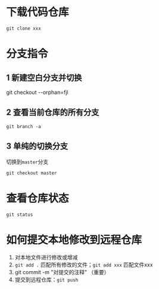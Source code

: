 # 下载代码仓库

`git clone xxx`





# 分支指令

## 1 新建空白分支并切换

git checkout --orphan=fjl

##  2 查看当前仓库的所有分支

`git branch -a`

## 3 单纯的切换分支
切换到`master`分支

`git checkout master`





# 查看仓库状态
`git status `




# 如何提交本地修改到远程仓库
1. 对本地文件进行修改或增减
2. `git add .` 匹配所有修改的文件；`git add xxx` 匹配文件xxx 
3. git commit -m "对提交的注释"  （重要）
4. 提交到远程仓库：`git push`

